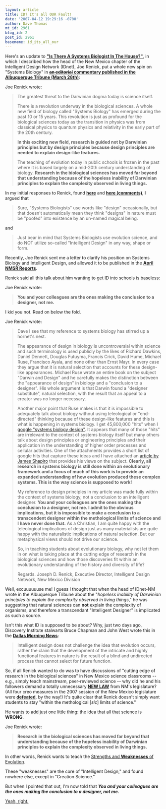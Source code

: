 ```yaml
---
layout: article
title: ID? It's all OUR Fault!
date: '2007-04-12 19:29:16 -0700'
author: Dave Thomas
mt_id: 2961
blog_id: 2
post_id: 2961
basename: id_its_all_our
---
```

Here's an update to [**"Is There A Systems Biologist In The House?"**](http://www.pandasthumb.org/archives/2007/03/is_there_a_syst.html), in which I described how the head of the New Mexico chapter of the Intelligent Design Network (IDnet), Joe Renick, put a whole new spin on "Systems Biology" in [**~~an editorial~~ commentary published in the Albuquerque Tribune (March 28th)**](http://www.abqtrib.com/news/2007/mar/28/commentary-fear-exposure/):


Joe Renick wrote:

> The greatest threat to the Darwinian dogma today is science itself.
> 
> There is a revolution underway in the biological sciences. A whole new field of biology called "Systems Biology" has emerged during the past 10 or 15 years. This revolution is just as profound for the biological sciences today as the transition in physics was from classical physics to quantum physics and relativity in the early part of the 20th century.
> 
> **In this exciting new field, research is guided not by Darwinian principles but by design principles because design principles are needed to explain design-like features.**
> 
> The teaching of evolution today in public schools is frozen in the past where it is based largely on a mid-20th century understanding of biology. **Research in the biological sciences has moved far beyond that understanding because of the hopeless inability of Darwinian principles to explain the complexity observed in living things.**

In my initial responses to Renick, found  [**here**](http://www.pandasthumb.org/archives/2007/03/is_there_a_syst.html) and [**here (comments)**](http://www.abqtrib.com/news/2007/mar/28/commentary-fear-exposure/), I argued that 


> Sure, "Systems Biologists" use words like "design" occasionally, but that doesn't automatically mean they think "designs" in nature must be "poofed" into existence by an un-named magical being.


and


> Just bear in mind that Systems Biologists use evolution science, and do NOT utilize so-called "Intelligent Design" in any way, shape or form.

Recently, Joe Renick sent me a letter to clarify his position on Systems Biology and Intelligent Design, and allowed it to be published in the [**April NMSR Reports**](http://www.nmsr.org/APR2007.pdf).

Renick said all this talk about him wanting to get ID into schools is baseless:


Joe Renick wrote:

> **You and your colleagues are the ones making the conclusion to a designer, not me.**

I kid you not.  Read on below the fold.

Joe Renick wrote:

> Dave I see that my reference to systems biology has stirred up a hornet's nest.
> 
> The appearance of design in biology is uncontroversial within science and such terminology is used publicly by the likes of Richard Dawkins, Daniel Dennett, Douglas Futuyma, Francis Crick, David Hume, Michael Ruse, Francisco Ayala, and none other than Ernst Mayr. In every case they argue that it is natural selection that accounts for these design-like appearances. Michael Ruse wrote an entire book on the subject "Darwin and Design" and he carefully makes the distinction between the "appearance of design" in biology and a "conclusion to a designer". His whole argument is that Darwin found a "designer substitute", natural selection, with the result that an appeal to a creator was no longer necessary. 
> 
> Another major point that Ruse makes is that it is impossible to adequately talk about biology without using teleological or "end-directed" thinking because of these design-like features and this is what is happening in systems biology. I get 45,800,000 "hits" when I [google "systems biology design"](http://www.google.com/search?hl=en&amp;q=%22Systems+Biology+design%22&amp;btnG=Google+Search). It appears that many of those "hits" are irrelevant to the context of systems biology itself but many others talk about design principles or engineering principles and their application in the understanding of higher order processes and cellular activities. One of the attachments provides a short list of google hits that capture these ideas and I have attached an [article by James Shapiro](http://bostonreview.net/BR22.1/shapiro.html) that provides his views on the subject. **Clearly, all research in systems biology is still done within an evolutionary framework and a focus of much of this work is to provide an expanded understanding of how evolution produced these complex systems. This is the way science is supposed to work!**
> 
> My reference to design principles in my article was made fully within the context of systems biology, not a conclusion to an intelligent designer. **You and your colleagues are the ones making the conclusion to a designer, not me. I admit to the obvious implications, but it is impossible to make a conclusion to a transcendent designer within the methological limits of science and I have never done that.** As a Christian, I am quite happy with the teleological implications of design just as many materialists are quite happy with the naturalistic implications of natural selection. But our metaphysical views should not drive our science.
> 
> So, in teaching students about evolutionary biology, why not let them in on what is taking place at the cutting edge of research in the biological sciences and how those discoveries fit within an evolutionary understanding of the history and diversity of life?
> 
> Regards. Joseph D. Renick, Executive Director,
> Intelligent Design Network, New Mexico Division

Well, excuuuuuuse me!  I guess I thought that when the head of IDnet-NM wrote in the Albuquerque Tribune about the "_hopeless inability of Darwinian principles to explain the complexity observed in living things_," he was suggesting that natural sciences can **not** explain the complexity of organisms, and therefore a transcendant "Intelligent Designer" is implicated as such a source.

Isn't this what ID is supposed to be about?  Why, just two days ago, Discovery Institute stalwarts Bruce Chapman and John West wrote this in the [**Dallas Morning News**](http://www.dallasnews.com/sharedcontent/dws/dn/opinion/viewpoints/stories/DN-bchapman_10edi.ART.State.Edition1.43d902d.html):


> Intelligent design does not challenge the idea that evolution occurs, rather the claim that the development of the intricate and highly functional features in nature is the result of a blind and undirected process that cannot select for future function.

 

So, if all Renick wanted to do was to have discussions of "cutting edge of research in the biological sciences" in New Mexico science classrooms -- e.g., simply teach mainstream, peer-reviewed science -- why did he and his followers demand a totally unnecessary [**NEW LAW**](http://www.pandasthumb.org/archives/2007/02/2nd_creationism.html) from NM's legislature?  (All four creo measures in the 2007 session of the New Mexico legislature were [**defeated**](http://www.ncseweb.org/resources/news/2007/NM/993_antievolution_measures_dead_in_3_22_2007.asp), by the way!)  It's quite clear that Renick doesn't simply want students to stay "within the methological \[_sic_\] limits of science."

He wants to add just one little thing: the idea that all that science is **WRONG**.

Joe Renick wrote:

> **Research in the biological sciences has moved far beyond that understanding because of the hopeless inability of Darwinian principles to explain the complexity observed in living things.**

In other words, Renick wants to teach the [Strengths and **Weaknesses** of Evolution](http://www.nmidnet.org/Strengths%20and%20Weaknesses_v1.doc).

These "weaknesses" are the core of "Intelligent Design," and found nowhere else, except in "Creation Science."

But when I pointed that out, I'm now told that **_You and your colleagues are the ones making the conclusion to a designer, not me._**

[Yeah, right.](http://hometown.aol.com/uwavoholic/yeahrite.wav)
